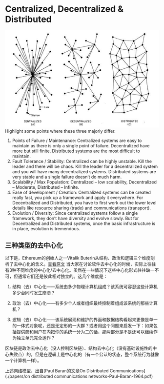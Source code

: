 # Centralized, Decentralized & Distributed

![Decentralization](./images/decentralization.jpg)
Highlight some points where these three majorly differ.
1.  Points of Failure / Maintenance: Centralized systems are easy to maintain as there is only a single point of failure. Decentralized have more but still finite. Distributed systems are the most difficult to maintain.
2.  Fault Tolerance / Stability: Centralized can be highly unstable. Kill the leader and there will be chaos. Kill the leader for a decentralized system and you will have many decentralized systems. Distributed systems are very stable and a single failure doesn’t do much harm.
3.  Scalability / Max Population: Centralized – low scalability, Decentralized – Moderate, Distributed – Infinite. 
4.  Ease of development / Creation: Centralized systems can be created really fast, you pick up a framework and apply it everywhere. For Decentralized and Distributed, you have to first work out the lower level details like resource sharing (trade) and communications (transport).
5.  Evolution / Diversity: Since centralized systems follow a single framework, they don’t have diversity and evolve slowly. But for Decentralized and Distributed systems, once the basic infrastructure is in place, evolution is tremendous.



## 三种类型的去中心化
以下是，Ethereum的创始人之一Vitalik Buterin从结构、政治和逻辑三个维度剖析了去中心化的含义。[查看原文](https://medium.com/@VitalikButerin/the-meaning-of-decentralization-a0c92b76a274)
当大家在讨论软件去中心化的时候，实际上往往有3种不同维度的中心化/去中心化。虽然在一些情况下这些中心化形式往往缺一不可，但通常它们还是彼此相对独立的。这几个维度是：

1. 结构（去）中心化——系统由多少物理计算机组成？该系统可容忍这些计算机多少台同时发生崩溃？

2. 政治（去）中心化——有多少个人或者组织最终控制着组成该系统的那些计算机？

3. 逻辑（去）中心化——该系统展现和维护的界面和数据结构看起来更像是单一的一体式对象呢，还是无定形的一大群？或者用这个问题来启发一下：如果包括提供商和用户在内把你的系统一分为二的话，那两部分是不是还可以继续作为独立单元完全运作？


区块链是政治去中心化（没人控制区块链）、结构去中心化（没有基础设施性的中心失败点）的，但是在逻辑上是中心化的（有一个公认的状态，整个系统行为就像一个计算机一样）。

上述网络模型，出自[Paul Baran的文章On Distributed Communications](./papers/on distributed communications networks-Paul-Baran-1964.pdf)